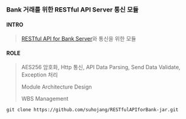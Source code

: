 ### Bank 거래를 위한 RESTful API Server 통신 모듈

#### INTRO
> [RESTful API for Bank Server](https://github.com/suhojang/RESTfulAPIforBank)와 통신을 위한 모듈
> 

#### ROLE
> AES256 암호화, Http 통신, API Data Parsing, Send Data Validate, Exception 처리
> 
> Module Architecture Design
> 
> WBS Management
 
```
git clone https://github.com/suhojang/RESTfulAPIforBank-jar.git
```
